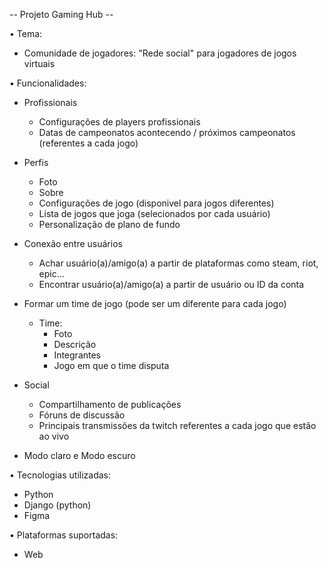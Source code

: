 -- Projeto Gaming Hub -- 

• Tema:

- Comunidade de jogadores: "Rede social" para jogadores de jogos virtuais

• Funcionalidades:

- Profissionais
    - Configurações de players profissionais
    - Datas de campeonatos acontecendo / próximos campeonatos (referentes a cada jogo)

- Perfis 
    - Foto
    - Sobre
    - Configurações de jogo (disponivel para jogos diferentes)
    - Lista de jogos que joga (selecionados por cada usuário)
    - Personalização de plano de fundo

- Conexão entre usuários
    - Achar usuário(a)/amigo(a) a partir de plataformas como steam, riot, epic...
    - Encontrar usuário(a)/amigo(a) a partir de usuário ou ID da conta

- Formar um time de jogo (pode ser um diferente para cada jogo)
    - Time:
        - Foto
        - Descrição
        - Integrantes
        - Jogo em que o time disputa

- Social
    - Compartilhamento de publicações
    - Fóruns de discussão
    - Principais transmissões da twitch referentes a cada jogo que estão ao vivo

- Modo claro e Modo escuro

• Tecnologias utilizadas:

- Python
- Django (python)
- Figma

• Plataformas suportadas:

- Web
